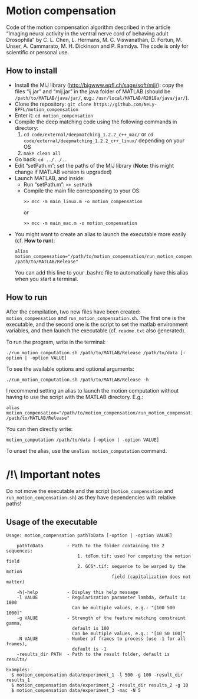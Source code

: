 # Motion compensation

Code of the motion compensation algorithm described in the article “Imaging neural activity in the ventral nerve cord of behaving adult Drosophila” by C. L. Chen, L. Hermans, M. C. Viswanathan, D. Fortun, M. Unser, A. Cammarato, M. H. Dickinson and P. Ramdya. The code is only for scientific or personal use.

## How to install

* Install the MIJ library (http://bigwww.epfl.ch/sage/soft/mij/): copy the files “ij.jar” and “mij.jar” in the java folder of MATLAB (should be `/path/to/MATLAB/java/jar/`, e.g.: `/usr/local/MATLAB/R2018a/java/jar/`).
* Clone the repository: `git clone https://github.com/NeLy-EPFL/motion_compensation`
* Enter it: `cd motion_compensation`
* Compile the deep matching code using the following commands in directory: 
  1. `cd code/external/deepmatching_1.2.2_c++_mac/` or `cd code/external/deepmatching_1.2.2_c++_linux/` depending on your OS 
  2. `make clean all`
* Go back: `cd ../../..`
* Edit “setPath.m”: set the paths of the MIJ library (**Note:** this might change if MATLAB version is upgraded)
* Launch MATLAB, and inside:
  * Run “setPath.m”: `>> setPath`
  * Compile the main file corresponding to your OS:
      ```
      >> mcc -m main_linux.m -o motion_compensation
      ```
      or
      ```
      >> mcc -m main_mac.m -o motion_compensation
      ```
* You might want to create an alias to launch the executable more easily (cf. **How to run**):  
   ```  
   alias motion_compensation="/path/to/motion_compensation/run_motion_compensation.sh /path/to/MATLAB/Release"  
   ```  
   You can add this line to your .bashrc file to automatically have this alias when you start a terminal. 
   
## How to run

After the compilation, two new files have been created: `motion_compensation` and `run_motion_compensation.sh`. The first one is the executable, and the second one is the script to set the matlab environment variables, and then launch the executable (cf. `readme.txt` also generated).

To run the program, write in the terminal:
```
./run_motion_computation.sh /path/to/MATLAB/Release /path/to/data [-option | -option VALUE]
```

To see the available options and optional arguments:
```
./run_motion_computation.sh /path/to/MATLAB/Release -h
```

I recommend setting an alias to launch the motion computation without having to use the script with the MATLAB directory. E.g.:
```
alias motion_compensation="/path/to/motion_compensation/run_motion_compensation.sh /path/to/MATLAB/Release"  
```
You can then directly write:
```
motion_computation /path/to/data [-option | -option VALUE]
```
To unset the alias, use the `unalias motion_computation` command.

# /!\ Important notes

Do not move the executable and the script (`motion_compensation` and `run_motion_compensation.sh`) as they have dependencies with relative paths!

## Usage of the executable
```
Usage: motion_compensation pathToData [-option | -option VALUE]

    pathToData         - Path to the folder containing the 2 sequences:
                           1. tdTom.tif: used for computing the motion field
                           2. GC6*.tif: sequence to be warped by the motion
                                        field (capitalization does not matter)

    -h|-help           - Display this help message
    -l VALUE           - Regularization parameter lambda, default is 1000
                         Can be multiple values, e.g.: "[100 500 1000]"
    -g VALUE           - Strength of the feature matching constraint gamma,
                         default is 100
                         Can be multiple values, e.g.: "[10 50 100]"
    -N VALUE           - Number of frames to process (use -1 for all frames),
                         default is -1
    -results_dir PATH  - Path to the result folder, default is results/

Examples:
  $ motion_compensation data/experiment_1 -l 500 -g 100 -result_dir results_1
  $ motion_compensation data/experiment_2 -result_dir results_2 -g 10
  $ motion_compensation data/experiment_3 -mac -N 5
```

